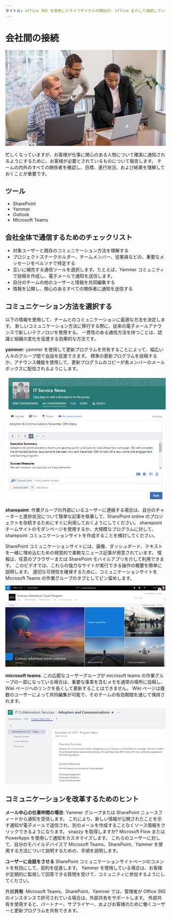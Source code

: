```yaml
---
タイトル: office 365 を使用したライフサイクルの開始日: office を介して接続しています。 office 365 作成者を使用して、すぐに使用できるようになります。 # karuanag: {karuanag} # ms. date: {@date}          # 02/01/2019 ミリ秒トピック: はじめに
---
```


# <a name="connecting-across-the-company"></a>会社間の接続

![visual を接続する](media/ditl_crosscompany.png)

忙しくなっていますが、お客様が仕事に関心のある人物について確実に通知されるようにするために、お客様が必要とされているものについて報告します。 チームの内外のすべての関係者を確認し、目標、進行状況、および結果を理解しておくことが重要です。  

## <a name="tools"></a>ツール
- SharePoint
- Yammer
- Outlook
- Microsoft Teams 

## <a name="checklist-for-communicating-across-the-company"></a>会社全体で通信するためのチェックリスト
- 対象ユーザーと既存のコミュニケーション方法を理解する
- プロジェクトステークホルダー、チームメンバー、従業員などの、重要なメッセージをペルソナで特定する
- 互いに補完する通信ツールを選択します。たとえば、Yammer コミュニティで投稿を作成し、電子メールで通知を送信します。 
- 自分のチームの他のユーザーと情報を共同編集する
- 情報を公開し、関心のあるすべての関係者に通知を送信する 
 
## <a name="select-your-communication-method"></a>コミュニケーション方法を選択する
以下の情報を使用して、チームとのコミュニケーションに最適な方法を決定します。 新しいコミュニケーション方法に移行する際に、従来の電子メールアナウンスで新しいテクノロジを使用する。 一貫性のある通信方法を持つことは、認識と組織の変化を促進する効果的な方法です。 

**yammer**: yammer を使用して更新プログラムを共有することによって、幅広い人々のグループ間で会話を促進できます。 標準の更新プログラムを投稿するか、アナウンス機能を使用して、更新プログラムのコピーが各メンバーのメールボックスに配信されるようにします。 

![ソーシャルメディアの投稿](media/ditl_IT-Service-News.png)

**sharepoint**: 作業グループの外部にいるユーザーに連絡する場合は、自分のチャーターと進捗状況について簡単な記事を執筆して、SharePoint online のプロジェクトを存続するためにすぐに利用しておくようにしてください。 sharepoint チームサイトのモダンページを使用するか、大規模なプログラムに対して、sharepoint コミュニケーションサイトを作成することを検討してください。 

SharePoint コミュニケーションサイトには、画像、ダッシュボード、テキストを一緒に埋め込むための視覚的で柔軟なニュース記事が用意されています。 情報は、任意のブラウザーまたは SharePoint モバイルアプリを介して利用できます。 このビデオでは、これらの強力なサイトが実行できる操作の概要を簡単に説明します。 適切な可視性を確保するために、コミュニケーションサイトを Microsoft Teams の作業グループのタブとしてピン留めします。

![SharePoint online のコミュニケーションサイトの例](media/ditl_Comm-Site.png)

**microsoft teams**: この広範なユーザーグループが microsoft teams の作業グループの一部になっている場合は、重要な事実を含むメモを通常の場所に投稿し、Wiki ページへのリンクを長くして更新することはできません。  Wiki ページは複数のユーザーによって共同編集が可能で、そのチームの有効期間を通じて保持されます。 

![Microsoft Teams の Wiki ページのスクリーンショット](media/ditl_Teams-Wiki.png)

## <a name="tip-to-modernize-your-communication"></a>コミュニケーションを改革するためのヒント

**メール中心の仕事仲間の場合**: Yammer グループまたは SharePoint ニュースフィードから通知を受信します。  これにより、新しい情報が公開されたことを示す通知が電子メールで送信され、別のメールを作成することなくソース情報をクリックできるようになります。  snazzy を取得しますか?  Microsoft Flow または PowerApps を使用して通知をカスタマイズします。 これらのユーザーに対して、自分のモバイルデバイスで Microsoft Teams、SharePoint、Yammer を使用する方法について説明するための、手順を説明します。 

**ユーザーに会話をさせる** SharePoint コミュニケーションサイトページのコメントを有効にして、契約を促進します。  Yammer を使用している場合は、お客様が定期的に監視して回答できる質問を受けて、コミュニティに参加するようにしてください。 

外部**共有**: Microsoft Teams、SharePoint、Yammer では、管理者が Office 365 のインスタンスで許可されている場合は、外部共有をサポートします。  外部共有を使用すると、パートナー、サプライヤー、およびお客様のために働くユーザーと更新プログラムを共有できます。